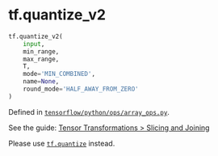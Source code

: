 <div itemscope itemtype="http://developers.google.com/ReferenceObject">
<meta itemprop="name" content="tf.quantize_v2" />
</div>

# tf.quantize_v2

``` python
tf.quantize_v2(
    input,
    min_range,
    max_range,
    T,
    mode='MIN_COMBINED',
    name=None,
    round_mode='HALF_AWAY_FROM_ZERO'
)
```



Defined in [`tensorflow/python/ops/array_ops.py`](https://www.tensorflow.org/code/tensorflow/python/ops/array_ops.py).

See the guide: [Tensor Transformations > Slicing and Joining](../../../api_guides/python/array_ops.md#Slicing_and_Joining)

Please use <a href="../tf/quantize.md"><code>tf.quantize</code></a> instead.